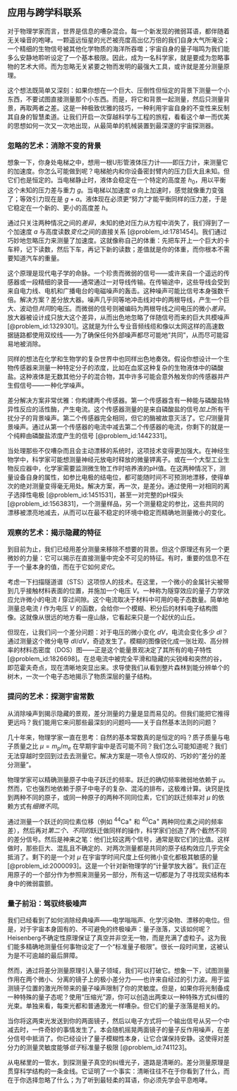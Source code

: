 ## 应用与跨学科联系

对于物理学家而言，世界是信息的嘈杂混合。每一个新发现的微弱耳语，都伴随着无关噪音的咆哮。一颗遥远恒星的光芒被亮度高出亿万倍的我们自身大气所淹没；一个精细的生物信号被其他化学物质的海洋所吞噬；宇宙自身的量子嗡鸣为我们能多么安静地聆听设定了一个基本极限。因此，成为一名科学家，就是要成为忽略事物的艺术大师。而为忽略无关紧要之物而发明的最强大工具，或许就是差分测量原理。

这个想法既简单又深刻：如果你想在一个巨大、压倒性但恒定的背景下测量一个小东西，不要试图直接测量那个小东西。而是，将它和背景一起测量，然后只测量背景，再取两者之差。这是一种极致优雅的技巧，一种利用宇宙自身的不变性来反制其自身的智慧柔道。让我们开启一次穿越科学与工程的旅程，看看这个单一而优美的思想如何一次又一次地出现，从最简单的机械装置到最深邃的宇宙探测器。

### 忽略的艺术：消除不变的背景

想象一下，你身处电梯之中，想用一根U形管液体压力计——即压力计，来测量它的加速度。你怎么可能做到呢？电梯舱内和你设备密封臂内的压力巨大且未知。但它们也是恒定的。当电梯静止时，液体会稳定在一个特定的高度差 $h_0$，用以平衡这个未知的压力差与重力 $g$。当电梯以加速度 $a$ 向上加速时，感觉就像重力变强了；等效引力现在是 $g+a$。液体现在必须更“努力”才能平衡同样的压力差，于是它稳定在一个新的、更小的高度差 $h$。

通过只关注两种情况之间的*差异*，未知的绝对压力从方程中消失了，我们得到了一个加速度 $a$ 与高度读数*变化*之间的直接关系 [@problem_id:1781454]。我们通过巧妙地忽略压力来测量了加速度。这就像称自己的体重：先把车开上一个巨大的卡车秤，记下读数，然后下车，再记下新的读数；差值就是你的体重，而你根本不需要知道汽车的重量。

这个原理是现代电子学的命脉。一个珍贵而微弱的信号——或许来自一个遥远的传感器或一段精细的录音——通常通过一对导线传输。在传输途中，这些导线会受到来自电力线、电机和广播电台的电磁噪声的轰击。这种噪声可能比信号本身强数千倍。解决方案？差分放大器。噪声几乎同等地冲击线对中的两根导线，产生一个巨大、波动但*共同*的电压。而微弱的信号则被编码为两根导线之间电压的微小*差异*。放大器被设计成只放大这个差异，从而出色地忽略了伴随信号而来的巨大共模噪声 [@problem_id:1329301]。这就是为什么专业音频线缆和像以太网这样的高速数据链路都使用双绞线——为了确保任何外部噪声都尽可能地“共同”，从而尽可能容易地被消除。

同样的想法在化学和生物学的复杂世界中也同样出色地奏效。假设你想设计一个生物传感器来测量一种特定分子的浓度，比如在血浆这种复杂的生物液体中的磷酸盐。这种液体是无数其他分子的混合物，其中许多可能会意外触发你的传感器并产生假信号——一种化学噪声。

差分解决方案非常优雅：你构建两个传感器。第一个传感器含有一种能与磷酸盐特异性反应的活性酶，产生电流。这个传感器测量的是来自磷酸盐的信号*加上*所有干扰分子的背景噪声。第二个传感器完全相同，但它的酶被故意灭活了。它*只*测量背景噪声。通过从第一个传感器的电流中减去第二个传感器的电流，你剩下的就是一个纯粹由磷酸盐浓度产生的信号 [@problem_id:1442331]。

当处理那些不仅嘈杂而且会主动漂移的系统时，这项技术变得更加强大。在神经生物学中，科学家可能想测量神经元放电时释放的微量钾离子。或在一个大型工业生物反应器中，化学家需要监测微生物工作时培养液的pH值。在这两种情况下，测量设备自身的属性，如参比电极的结电位，都可能随时间不可预测地漂移，使得单次的绝对测量变得毫无用处。解决方案，再一次，是差分。通过使用一对相同的离子选择性电极 [@problem_id:1451531]，甚至一对完整的pH探头 [@problem_id:1563831]，一个测量样品，另一个测量稳定的参比，这些共同的漂移被漂亮地减去，从而可以在最不稳定的环境中稳定而精确地测量微小的变化。

### 观察的艺术：揭示隐藏的特征

到目前为止，我们已经用差分测量来移除不想要的背景。但这个原理还有另一个更微妙的力量：它可以揭示在直接测量中完全不可见的特征。有时，重要的信息不在于一个量本身的值，而在于它如何*变化*。

考虑一下扫描隧道谱（STS）这项惊人的技术。在这里，一个微小的金属针尖被带到几乎接触材料表面的位置，并施加一个电压 $V$。一种称为隧穿效应的量子力学效应允许微小的电流 $I$ 穿过间隙。这个电流取决于材料中可用的电子态数量。简单地测量总电流 $I$ 作为电压 $V$ 的函数，会给你一个模糊、积分后的材料电子结构图像。这就像从很远的地方看一座山脉，它看起来只是一个起伏的山丘。

但现在，让我们问一个差分问题：对于电压的微小变化 $dV$，电流会变化多少 $dI$？通过测量这个微分电导 $dI/dV$，奇迹发生了。模糊的图像锐化成一张壮观、高分辨率的材料态密度（DOS）图——正是这个能量景观决定了其所有的电子特性 [@problem_id:1826698]。在总电流中被完全平滑和隐藏的尖锐峰和突然的谷，即范霍夫奇点，现在清晰地突显出来。求导使我们从看到整片森林到能分辨单个的树木，一次一个电子态地揭示了物质深层的量子结构。

### 提问的艺术：探测宇宙常数

从消除噪声到揭示隐藏的景观，差分测量的力量是显而易见的。但我们能把它推得更远吗？我们能用它来问那些最深刻的问题吗——关于自然基本法则的问题？

几十年来，物理学家一直在思考：自然的基本常数真的是恒定的吗？质子质量与电子质量之比 $\mu = m_p/m_e$ 在早期宇宙中是否可能不同？我们怎么可能知道呢？我们无法穿越时空回到过去去测量它。解决方案是一项令人惊叹的、巧妙的“差分的差分测量”。

物理学家可以精确测量原子中电子跃迁的频率。跃迁的确切频率微弱地依赖于 $\mu$。然而，它也强烈地依赖于原子中电子的复杂、混沌的排布，这极难计算。诀窍是找到两种不同的原子，或同一种原子的两种不同同位素，它们的跃迁频率对 $\mu$ 的依赖方式有*细微不同*。

通过测量一个跃迁的同位素位移（例如 $^{44}\text{Ca}^{+}$ 和 $^{40}\text{Ca}^{+}$ 两种同位素之间的频率差），然后再对*第二个、不同的*跃迁做同样的操作，科学家们创造了两个截然不同的差分信号。然后是神来之笔：他们比较这两个信号，通常是取它们的比值。这样做时，那些巨大、混乱且不确定的、对两次测量都是共同的原子结构效应几乎完全抵消了。剩下的是一个对 $\mu$ 在宇宙学时间尺度上任何微小变化都极其敏感的量 [@problem_id:2000093]。这是一个针对新物理学的“计量学放大器”。我们正在用原子的一个部分作为参照来测量另一部分，所有这一切都是为了寻找现实结构本身中的微弱震颤。

### 量子前沿：驾驭终极噪声

我们已经看到了如何消除经典噪声——电学嗡嗡声、化学污染物、漂移的电位。但是，对于宇宙本身固有的、不可避免的终极噪声：量子涨落，又该如何呢？Heisenberg不确定性原理保证了真空并非空无一物，而是充满了虚粒子。这为我们能多精确地测量任何事物设定了一个“标准量子极限”。很长一段时间里，这被认为是不可逾越的最后屏障。

然而，通过将差分测量原理引入量子领域，我们可以打破它。想象一下，试图测量作用在两个微小、分离的镜子上的极小差分力——也许来自经过的引力波。用于监测镜子位置的激光所带来的量子噪声限制了你的灵敏度。但是，如果你将光制备成一种特殊的量子态呢？使用“压缩光”源，你可以创造出两束以一种特殊方式纠缠的光束。单独来看，每束光都和普通激光一样嘈杂。但它们的量子涨落是相关的。

当你将这两束光发送到你的两面镜子，然后以电子方式将一个输出信号从另一个中减去时，一件奇妙的事情发生了。本会随机摇晃两面镜子的量子反作用噪声，在差分信号中抵消了。你已经设计了量子模糊性本身，让它合谋保持安静。这使得对差分力的测量灵敏度能够*低于*标准量子极限 [@problem_id:741123]。

从电梯里的一管水，到探测量子真空的纠缠光子，道路是清晰的。差分测量原理是贯穿科学结构的一条金线。它证明了一个事实：清晰往往不在于你看到了什么，而在于你选择忽略了什么；为了听到最轻柔的耳语，你必须先学会平息咆哮。